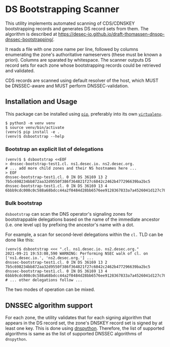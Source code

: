 # DS Bootstrapping Scanner

This utility implements automated scanning of CDS/CDNSKEY bootstrapping
records and generates DS record sets from them.  The algorithm is described
at https://desec-io.github.io/draft-thomassen-dnsop-dnssec-bootstrapping/.

It reads a file with one zone name per line, followed by columns enumerating
the zone's authoritative nameservers (these must be known a priori).  Columns
are sparated by whitespace.  The scanner outputs DS record sets for each zone
whose bootstrapping records could be retrieved and validated.

CDS records are scanned using default resolver of the host, which MUST be
DNSSEC-aware and MUST perform DNSSEC-validation.


## Installation and Usage

This package can be installed using [`pip`](https://pypi.org/project/pip/),
preferably into its own
[`virtualenv`](https://docs.python.org/3/tutorial/venv.html).

    $ python3 -m venv venv
    $ source venv/bin/activate
    (venv)$ pip install -e .
    (venv)$ dsbootstrap --help

### Bootstrap an explicit list of delegations

    (venv)$ $ dsbootstrap <<EOF
    > dnssec-bootstrap-test1.cl. ns1.desec.io. ns2.desec.org.
    # ... add more child zones and their NS hostnames here ...
    > EOF
    dnssec-bootstrap-test1.cl. 0 IN DS 36169 13 2 7b5c698234bb872aa32d9550f386f364821f27c6042c2462b477296639ba2bc5
    dnssec-bootstrap-test1.cl. 0 IN DS 36169 13 4 6bbb9cdc008c0c588a68bdcc44a2f0484d28bb6576ee9128367833a7a4526041d127c781b8b7eeb5d526e675c6af62eb

### Bulk bootstrap

`dsbootstrap` can scan the DNS operator's signaling zones for bootstrappable
delegations based on the name of the immediate ancestor (i.e. one level up)
by prefixing the ancestor's name with a dot.

For example, a scan for second-level delegations within the `cl.` TLD can be
done like this:

    (venv)$ dsbootstrap <<< ".cl. ns1.desec.io. ns2.desec.org."
    2021-09-21 19:53:08,590 WARNING: Performing NSEC walk of cl. on ['ns1.desec.io.', 'ns2.desec.org.'] ...
    dnssec-bootstrap-test1.cl. 0 IN DS 36169 13 2 7b5c698234bb872aa32d9550f386f364821f27c6042c2462b477296639ba2bc5
    dnssec-bootstrap-test1.cl. 0 IN DS 36169 13 4 6bbb9cdc008c0c588a68bdcc44a2f0484d28bb6576ee9128367833a7a4526041d127c781b8b7eeb5d526e675c6af62eb
    # ... other delegations follow ...

The two modes of operation can be mixed.


## DNSSEC algorithm support

For each zone, the utility validates that for each signing algorithm that
appears in the DS record set, the zone's DNSKEY record set is signed by at
least one key.  This is done using [dnspython](https://www.dnspython.org/).
Therefore, the list of supported algorithms is same as the list of supported
DNSSEC algorithms of `dnspython`.

